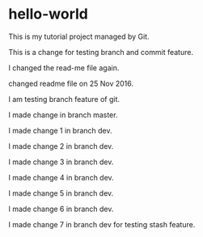 # hello-world
This is my tutorial project managed by Git.

This is a change for testing branch and commit feature.

I changed the read-me file again.

changed readme file on 25 Nov 2016.

I am testing branch feature of git.

I made change in branch master.

I made change 1 in branch dev.

I made change 2 in branch dev.

I made change 3 in branch dev.

I made change 4 in branch dev.

I made change 5 in branch dev.

I made change 6 in branch dev.

I made change 7 in branch dev for testing stash feature.